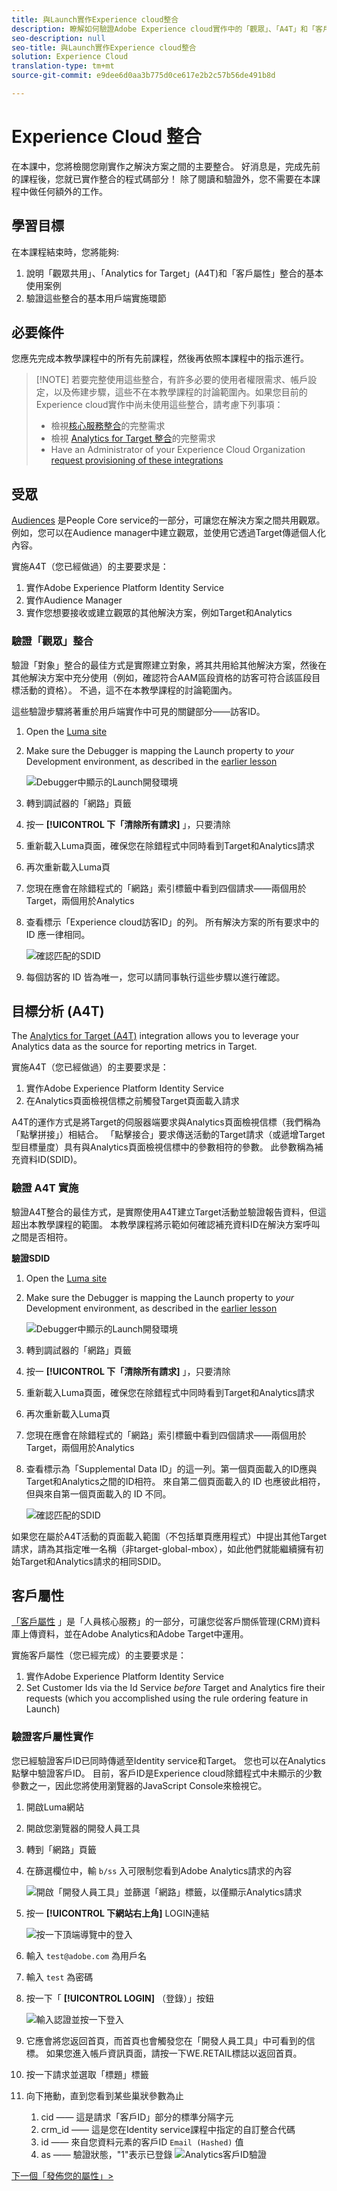 ```yaml
---
title: 與Launch實作Experience cloud整合
description: 瞭解如何驗證Adobe Experience cloud實作中的「觀眾」、「A4T」和「客戶屬性」整合。 本課程是「使用Launch在網站中實作Experience cloud」教學課程的一部分。
seo-description: null
seo-title: 與Launch實作Experience cloud整合
solution: Experience Cloud
translation-type: tm+mt
source-git-commit: e9dee6d0aa3b775d0ce617e2b2c57b56de491b8d

---
```



# Experience Cloud 整合

在本課中，您將檢閱您剛實作之解決方案之間的主要整合。 好消息是，完成先前的課程後，您就已實作整合的程式碼部分！ 除了閱讀和驗證外，您不需要在本課程中做任何額外的工作。

## 學習目標

在本課程結束時，您將能夠:

1. 說明「觀眾共用」、「Analytics for Target」(A4T)和「客戶屬性」整合的基本使用案例
1. 驗證這些整合的基本用戶端實施環節

## 必要條件

您應先完成本教學課程中的所有先前課程，然後再依照本課程中的指示進行。

>[!NOTE]  若要完整使用這些整合，有許多必要的使用者權限需求、帳戶設定，以及佈建步驟，這些不在本教學課程的討論範圍內。如果您目前的Experience cloud實作中尚未使用這些整合，請考慮下列事項：
>
> * 檢視[核心服務整合](https://docs.adobe.com/content/help/en/core-services/interface/about-core-services/core-services.html)的完整需求
> * 檢視 [Analytics for Target 整合](https://docs.adobe.com/content/help/en/target/using/integrate/a4t/before-implement.html)的完整需求
> * Have an Administrator of your Experience Cloud Organization [request provisioning of these integrations](https://www.adobe.com/go/audiences)


## 受眾

[Audiences](https://docs.adobe.com/content/help/en/core-services/interface/audiences/audience-library.htm) 是People Core service的一部分，可讓您在解決方案之間共用觀眾。 例如，您可以在Audience manager中建立觀眾，並使用它透過Target傳遞個人化內容。

實施A4T（您已經做過）的主要要求是：

1. 實作Adobe Experience Platform Identity Service
1. 實作Audience Manager
1. 實作您想要接收或建立觀眾的其他解決方案，例如Target和Analytics

### 驗證「觀眾」整合

驗證「對象」整合的最佳方式是實際建立對象，將其共用給其他解決方案，然後在其他解決方案中充分使用（例如，確認符合AAM區段資格的訪客可符合該區段目標活動的資格）。 不過，這不在本教學課程的討論範圍內。

這些驗證步驟將著重於用戶端實作中可見的關鍵部分——訪客ID。

1. Open the [Luma site](https://luma.enablementadobe.com/content/luma/us/en.html)

1. Make sure the Debugger is mapping the Launch property to *your* Development environment, as described in the [earlier lesson](launch-switch-environments.md)

   ![Debugger中顯示的Launch開發環境](images/switchEnvironments-debuggerOnWeRetail.png)

1. 轉到調試器的「網路」頁籤

1. 按一 **[!UICONTROL 下「清除所有請求]** 」，只要清除

1. 重新載入Luma頁面，確保您在除錯程式中同時看到Target和Analytics請求

1. 再次重新載入Luma頁

1. 您現在應會在除錯程式的「網路」索引標籤中看到四個請求——兩個用於Target，兩個用於Analytics

1. 查看標示「Experience cloud訪客ID」的列。 所有解決方案的所有要求中的 ID 應一律相同。

   ![確認匹配的SDID](images/integrations-matchingECIDs.png)

1. 每個訪客的 ID 皆為唯一，您可以請同事執行這些步驟以進行確認。

## 目標分析 (A4T)

The [Analytics for Target (A4T)](https://docs.adobe.com/content/help/en/target/using/integrate/a4t/a4t.html) integration allows you to leverage your Analytics data as the source for reporting metrics in Target.

實施A4T（您已經做過）的主要要求是：

1. 實作Adobe Experience Platform Identity Service
1. 在Analytics頁面檢視信標之前觸發Target頁面載入請求

A4T的運作方式是將Target的伺服器端要求與Analytics頁面檢視信標（我們稱為「點擊拼接」）相結合。  「點擊接合」要求傳送活動的Target請求（或遞增Target型目標量度）具有與Analytics頁面檢視信標中的參數相符的參數。 此參數稱為補充資料ID(SDID)。

### 驗證 A4T 實施

驗證A4T整合的最佳方式，是實際使用A4T建立Target活動並驗證報告資料，但這超出本教學課程的範圍。 本教學課程將示範如何確認補充資料ID在解決方案呼叫之間是否相符。

**驗證SDID**

1. Open the [Luma site](https://luma.enablementadobe.com/content/luma/us/en.html)

1. Make sure the Debugger is mapping the Launch property to *your* Development environment, as described in the [earlier lesson](launch-switch-environments.md)

   ![Debugger中顯示的Launch開發環境](images/switchEnvironments-debuggerOnWeRetail.png)

1. 轉到調試器的「網路」頁籤

1. 按一 **[!UICONTROL 下「清除所有請求]** 」，只要清除

1. 重新載入Luma頁面，確保您在除錯程式中同時看到Target和Analytics請求

1. 再次重新載入Luma頁

1. 您現在應會在除錯程式的「網路」索引標籤中看到四個請求——兩個用於Target，兩個用於Analytics

1. 查看標示為「Supplemental Data ID」的這一列。第一個頁面載入的ID應與Target和Analytics之間的ID相符。 來自第二個頁面載入的 ID 也應彼此相符，但與來自第一個頁面載入的 ID 不同。

   ![確認匹配的SDID](images/integrations-matchingSDIDs.png)

如果您在屬於A4T活動的頁面載入範圍（不包括單頁應用程式）中提出其他Target請求，請為其指定唯一名稱（非target-global-mbox），如此他們就能繼續擁有初始Target和Analytics請求的相同SDID。

## 客戶屬性

[「客戶屬性](https://docs.adobe.com/content/help/en/core-services/interface/customer-attributes/attributes.html) 」是「人員核心服務」的一部分，可讓您從客戶關係管理(CRM)資料庫上傳資料，並在Adobe Analytics和Adobe Target中運用。

實施客戶屬性（您已經完成）的主要要求是：

1. 實作Adobe Experience Platform Identity Service
1. Set Customer Ids via the Id Service *before* Target and Analytics fire their requests (which you accomplished using the rule ordering feature in Launch)

### 驗證客戶屬性實作

您已經驗證客戶ID已同時傳遞至Identity service和Target。 您也可以在Analytics點擊中驗證客戶ID。
目前，客戶ID是Experience cloud除錯程式中未顯示的少數參數之一，因此您將使用瀏覽器的JavaScript Console來檢視它。

1. 開啟Luma網站
1. 開啟您瀏覽器的開發人員工具
1. 轉到「網路」頁籤
1. 在篩選欄位中，輸 `b/ss` 入可限制您看到Adobe Analytics請求的內容

   ![開啟「開發人員工具」並篩選「網路」標籤，以僅顯示Analytics請求](images/aam-openTheJSConsole.png)

1. 按一 **[!UICONTROL 下網站右上角]** LOGIN連結

   ![按一下頂端導覽中的登入](images/idservice-loginNav.png)

1. 輸入 `test@adobe.com` 為用戶名
1. 輸入 `test` 為密碼
1. 按一下「 **[!UICONTROL LOGIN]** （登錄）」按鈕

   ![輸入認證並按一下登入](images/idservice-login.png)

1. 它應會將您返回首頁，而首頁也會觸發您在「開發人員工具」中可看到的信標。 如果您進入帳戶資訊頁面，請按一下WE.RETAIL標誌以返回首頁。
1. 按一下請求並選取「標題」標籤
1. 向下捲動，直到您看到某些巢狀參數為止
   1. cid —— 這是請求「客戶ID」部分的標準分隔字元
   1. crm_id —— 這是您在Identity service課程中指定的自訂整合代碼
   1. id —— 來自您資料元素的客戶ID `Email (Hashed)` 值
   1. as —— 驗證狀態，"1"表示已登錄
   ![Analytics客戶ID驗證](images/integrations-analyticsCustomerIDValidation.png)

[下一個「發佈您的屬性」&gt;](publish.md)